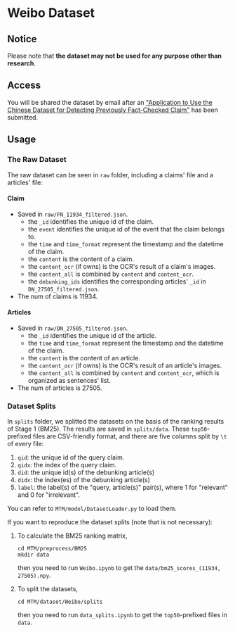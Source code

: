 # Weibo Dataset

## Notice

Please note that **the dataset may not be used for any purpose other than research**.

## Access

You will be shared the dataset by email after an ["Application to Use the Chinese Dataset for Detecting Previously Fact-Checked Claim"](https://forms.office.com/r/FWVetbSM7p) has been submitted.

## Usage

### The Raw Dataset

The raw dataset can be seen in `raw` folder, including a claims' file and a articles' file:

#### Claim

- Saved in `raw/FN_11934_filtered.json`.
  - the `_id` identifies the unique id of the claim.
  - the `event` identifies the unique id of the event that the claim belongs to.
  - the `time` and `time_format` represent the timestamp and the datetime of the claim.
  - the `content` is the content of a claim.
  - the `content_ocr` (if owns) is the OCR's result of a claim's images.
  - the `content_all` is combined by `content` and `content_ocr`.
  - the `debunking_ids` identifies the corresponding articles' `_id` in `DN_27505_filtered.json`.
- The num of claims is 11934.

#### Articles

- Saved in `raw/DN_27505_filtered.json`.
  - the `_id` identifies the unique id of the article.
  - the `time` and `time_format` represent the timestamp and the datetime of the claim.
  - the `content` is the content of an article.
  - the `content_ocr` (if owns) is the OCR's result of an article's images.
  - the `content_all` is combined by `content` and `content_ocr`, which is organized as sentences' list. 
- The num of articles is 27505.

### Dataset Splits

In `splits` folder, we splitted the datasets on the basis of the ranking results of Stage 1 (BM25). The results are saved in `splits/data`. These `top50`-prefixed files are CSV-friendly format, and there are five columns split by `\t` of every file:

1. `qid`: the unique id of the query claim.
2. `qidx`: the index of the query claim.
3. `did`: the unique id(s) of the debunking article(s)
4. `didx`: the index(es) of the debunking article(s)
5. `label`: the label(s) of the "query, article(s)" pair(s), where 1 for "relevant" and 0 for "irrelevant".

You can refer to `MTM/model/DatasetLoader.py` to load them.



If you want to reproduce the dataset splits (note that is not necessary):

1. To calculate the BM25 ranking matrix,

   ```
   cd MTM/preprocess/BM25
   mkdir data
   ```

   then you need to run `Weibo.ipynb` to get the `data/bm25_scores_(11934, 27505).npy`.

2. To split the datasets,

   ```
   cd MTM/dataset/Weibo/splits
   ```

   then you need to run `data_splits.ipynb` to get the `top50`-prefixed files in `data`.

